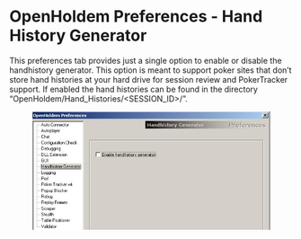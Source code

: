# OpenHoldem Preferences - Hand History Generator

This preferences tab provides just a single option to enable or disable
the handhistory generator. This option is meant to support poker sites
that don’t store hand histories at your hard drive for session review
and PokerTracker support. If enabled the hand histories can be found in
the directory “OpenHoldem/Hand_Histories/\<SESSION_ID\>/”.

<figure>
<img src="Images/preferences_handhistory.JPG" />
</figure>
